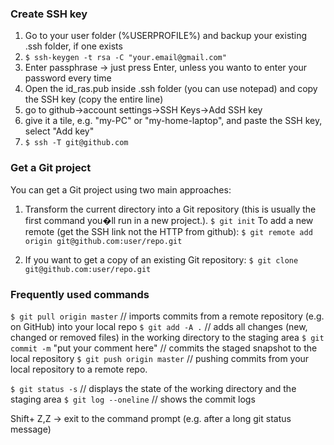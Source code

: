 ### Create SSH key

1. Go to your user folder (%USERPROFILE%) and backup your existing .ssh folder, if one exists
2. `$ ssh-keygen -t rsa -C "your.email@gmail.com"`
3. Enter passphrase -> just press Enter, unless you wanto to enter your password every time
4. Open the id_ras.pub inside .ssh folder (you can use notepad) and copy the SSH key (copy the entire line)
5. go to github->account settings->SSH Keys->Add SSH key
6. give it a tile, e.g. "my-PC" or "my-home-laptop", and paste the SSH key, select "Add key"
7. `$ ssh -T git@github.com`

### Get a Git project

You can get a Git project using two main approaches:

1. Transform the current directory into a Git repository (this is usually the first command you�ll run in a new project.).
`$ git init`
To add a new remote (get the SSH link not the HTTP from github): 
`$ git remote add origin git@github.com:user/repo.git`

2. If you want to get a copy of an existing Git repository:
`$ git clone git@github.com:user/repo.git`

### Frequently used commands

`$ git pull origin master` // imports commits from a remote repository (e.g. on GitHub) into your local repo
`$ git add -A .` // adds all changes (new, changed or removed files) in the working directory to the staging area
`$ git commit -m` "put your comment here" // commits the staged snapshot to the local repository
`$ git push origin master` // pushing commits from your local repository to a remote repo.

`$ git status -s` // displays the state of the working directory and the staging area
`$ git log --oneline` // shows the commit logs

Shift+ Z,Z -> exit to the command prompt (e.g. after a long git status message)
